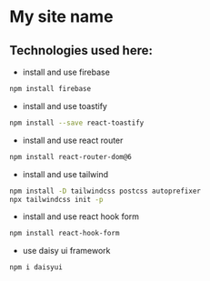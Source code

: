 # My site name
## Technologies used here:
* install and use firebase
```bash
npm install firebase
```
* install and use toastify
```bash
npm install --save react-toastify
```
* install and use react router
```bash
npm install react-router-dom@6
```
* install and use tailwind
```bash
npm install -D tailwindcss postcss autoprefixer
npx tailwindcss init -p
```
* install and use react hook form
```bash
npm install react-hook-form
```
* use daisy ui framework
```bash
npm i daisyui
```